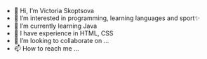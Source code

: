 - 👋 Hi, I’m Victoria Skoptsova
- 👀 I’m interested in programming, learning languages and sport✨
- 🌱 I’m currently learning Java
- 🌱 I have experience in HTML, CSS
- 💞️ I’m looking to collaborate on ...
- 📫 How to reach me ...

<!---
s-torryy1819/s-torryy1819 is a ✨ special ✨ repository because its `README.md` (this file) appears on your GitHub profile.
You can click the Preview link to take a look at your changes.
--->
